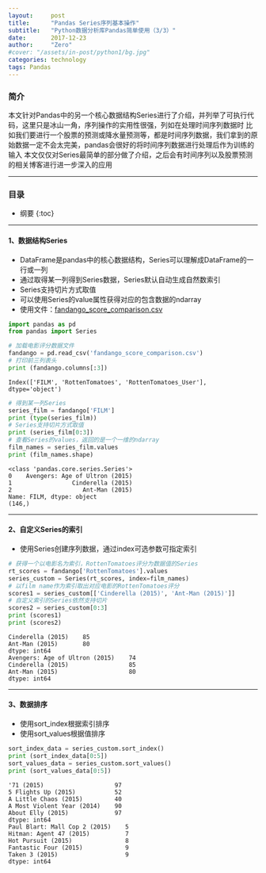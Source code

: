 ```yaml
---
layout:     post
title:      "Pandas Series序列基本操作"
subtitle:   "Python数据分析库Pandas简单使用（3/3）"
date:       2017-12-23
author:     "Zero"
#cover: "/assets/in-post/python1/bg.jpg"
categories: technology
tags: Pandas
---
```



### 简介

本文针对Pandas中的另一个核心数据结构Series进行了介绍，并列举了可执行代码，这里只是冰山一角，序列操作的实用性很强，列如在处理时间序列数据时
比如我们要进行一个股票的预测或降水量预测等，都是时间序列数据，我们拿到的原始数据一定不会太完美，pandas会很好的将时间序列数据进行处理后作为训练的输入
本文仅仅对Series最简单的部分做了介绍，之后会有时间序列以及股票预测的相关博客进行进一步深入的应用

---

### 目录

* 纲要
{:toc}

---

#### 1、数据结构Series

- DataFrame是pandas中的核心数据结构，Series可以理解成DataFrame的一行或一列
- 通过取得某一列得到Series数据，Series默认自动生成自然数索引
- Series支持切片方式取值
- 可以使用Series的value属性获得对应的包含数据的ndarray
- 使用文件：[fandango_score_comparison.csv](/assets/in-post/pandas3/fandango_score_comparison.csv)

```python
import pandas as pd
from pandas import Series

# 加载电影评分数据文件
fandango = pd.read_csv('fandango_score_comparison.csv')
# 打印前三列表头
print (fandango.columns[:3])
```

    Index(['FILM', 'RottenTomatoes', 'RottenTomatoes_User'], dtype='object')



```python
# 得到某一列Series
series_film = fandango['FILM']
print (type(series_film))
# Series支持切片方式取值
print (series_film[0:3])
# 查看Series的values，返回的是一个一维的ndarray
film_names = series_film.values
print (film_names.shape)
```

    <class 'pandas.core.series.Series'>
    0    Avengers: Age of Ultron (2015)
    1                 Cinderella (2015)
    2                    Ant-Man (2015)
    Name: FILM, dtype: object
    (146,)

---

#### 2、自定义Series的索引

- 使用Series创建序列数据，通过index可选参数可指定索引


```python
# 获得一个以电影名为索引，RottenTomatoes评分为数据值的Series
rt_scores = fandango['RottenTomatoes'].values
series_custom = Series(rt_scores, index=film_names)
# 以film name作为索引取出对应电影的RottenTomatoes评分
scores1 = series_custom[['Cinderella (2015)', 'Ant-Man (2015)']]
# 自定义索引的Series依然支持切片
scores2 = series_custom[0:3]
print (scores1)
print (scores2)
```

    Cinderella (2015)    85
    Ant-Man (2015)       80
    dtype: int64
    Avengers: Age of Ultron (2015)    74
    Cinderella (2015)                 85
    Ant-Man (2015)                    80
    dtype: int64

---

#### 3、数据排序

- 使用sort_index根据索引排序
- 使用sort_values根据值排序


```python
sort_index_data = series_custom.sort_index()
print (sort_index_data[0:5])
sort_values_data = series_custom.sort_values()
print (sort_values_data[0:5])
```

    '71 (2015)                    97
    5 Flights Up (2015)           52
    A Little Chaos (2015)         40
    A Most Violent Year (2014)    90
    About Elly (2015)             97
    dtype: int64
    Paul Blart: Mall Cop 2 (2015)    5
    Hitman: Agent 47 (2015)          7
    Hot Pursuit (2015)               8
    Fantastic Four (2015)            9
    Taken 3 (2015)                   9
    dtype: int64
